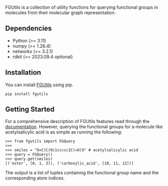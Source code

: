 FGUtils is a collection of utility functions for querying functional groups in
molecules from their molecular graph representation.

## Dependencies
- Python (>= 3.11)
- numpy (>= 1.26.4)
- networkx (>= 3.2.1)
- rdkit (>= 2023.09.4 optional)

## Installation
You can install [FGUtils](https://pypi.org/project/fgutils/) using pip.
```
pip install fgutils
```

## Getting Started
For a comprehensive description of FGUtils features read through the
[documentation](https://klausweinbauer.github.io/FGUtils/). However, querying
the functional groups for a molecule like acetylsalicylic acid is as simple as
running the following:
```
>>> from fgutils import FGQuery
>>> 
>>> smiles = "O=C(C)Oc1ccccc1C(=O)O" # acetylsalicylic acid
>>> query = FGQuery()
>>> query.get(smiles)
[('ester', [0, 1, 3]), ('carboxylic_acid', [10, 11, 12])]
```

The output is a list of tuples containing the functional group name and the
corresponding atom indices.
